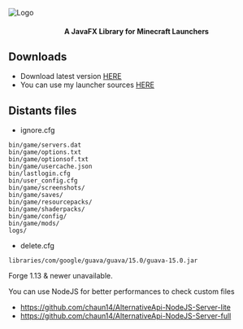 ![Logo](https://trxyy.chaun14.fr/github/AlternativeAPI_logo.png)

<h4 align="center">A JavaFX Library for Minecraft Launchers</h4>

## Downloads

- Download latest version [HERE](https://github.com/TrxyyDev/AlternativeAPI/releases/latest)
- You can use my launcher sources [HERE](https://github.com/TrxyyDev/AlternativeAPI-launcher)

## Distants files

- ignore.cfg
```
bin/game/servers.dat
bin/game/options.txt
bin/game/optionsof.txt
bin/game/usercache.json
bin/lastlogin.cfg
bin/user_config.cfg
bin/game/screenshots/
bin/game/saves/
bin/game/resourcepacks/
bin/game/shaderpacks/
bin/game/config/
bin/game/mods/
logs/
```
- delete.cfg
```
libraries/com/google/guava/guava/15.0/guava-15.0.jar
```





Forge 1.13 & newer unavailable.

You can use NodeJS for better performances to check custom files
- https://github.com/chaun14/AlternativeApi-NodeJS-Server-lite
- https://github.com/chaun14/AlternativeApi-NodeJS-Server-full
